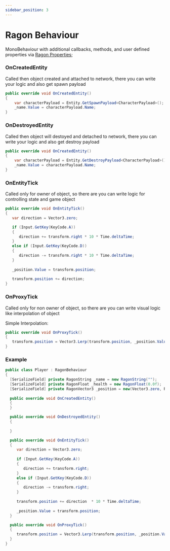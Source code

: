 ```yaml
---
sidebar_position: 3
---
```


# Ragon Behaviour

MonoBehaviour with additional callbacks, methods, and user defined properties via [Ragon Properties](/docs/unity/ragon-property.md);

### OnCreatedEntity

Called then object created and attached to network, there you can write your logic and also get spawn payload
```cs
public override void OnCreatedEntity()
{
    var characterPayload = Entity.GetSpawnPayload<CharacterPayload>(); 
    _name.Value = characterPayload.Name;    
}
```

### OnDestroyedEntity

Called then object will destoyed and detached to network, there you can write your logic and also get destroy payload
```cs
public override void OnCreatedEntity()
{
    var characterPayload = Entity.GetDestroyPayload<CharacterPayload>(); 
    _name.Value = characterPayload.Name;    
}
```

### OnEntityTick

Called only for owner of object, so there are you can write logic for controlling state and game object
```cs
public override void OnEntityTick()
{
   var direction = Vector3.zero;

   if (Input.GetKey(KeyCode.A))
   {
      direction += transform.right * 10 * Time.deltaTime;
   }
   else if (Input.GetKey(KeyCode.D))
   {
      direction -= transform.right * 10 * Time.deltaTime;
   }
  
   _position.Value = transform.position;
     
   transform.position += direction;
}
```

### OnProxyTick

Called only for non owner of object, so there are you can write visual logic like interpolation of object

Simple Interpolation:
```cs
public override void OnProxyTick()
{
   transform.position = Vector3.Lerp(transform.position, _position.Value, Time.deltaTime * 5);
}
```

### Example
```cs showLineNumbers
public class Player : RagonBehaviour
{
  [SerializeField] private RagonString _name = new RagonString("");
  [SerializeField] private RagonFloat _health = new RagonFloat(0.0f);
  [SerializeField] private RagonVector3 _position = new(Vector3.zero, RagonAxis.XZ);
  
  public override void OnCreatedEntity()
  {
  }

  public override void OnDestroyedEntity()
  {
    
  }

  public override void OnEntityTick()
  {
     var direction = Vector3.zero;
  
     if (Input.GetKey(KeyCode.A))
     {
        direction += transform.right;
     }
     else if (Input.GetKey(KeyCode.D))
     {
        direction -= transform.right;
     }
      
     transform.position += direction  * 10 * Time.deltaTime;
     
     _position.Value = transform.position;
  }

  public override void OnProxyTick()
  {
     transform.position = Vector3.Lerp(transform.position, _position.Value, Time.deltaTime * 5);
  }
}
```
